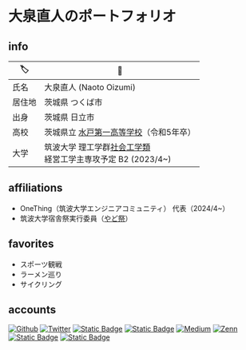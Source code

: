 # 大泉直人のポートフォリオ

## info

|🏷️|📌|
|---|---|
|氏名|大泉直人 (Naoto Oizumi)|
|居住地|茨城県 つくば市|
|出身|茨城県 日立市|
|高校|茨城県立 [水戸第一高等学校](https://www.mito1-h.ibk.ed.jp/)（令和5年卒）|
|大学|筑波大学 理工学群[社会工学類](https://www.sk.tsukuba.ac.jp/College/index.php) <br> 経営工学主専攻予定 B2 (2023/4~)|

## affiliations
- OneThing（筑波大学エンジニアコミュニティ） 代表（2024/4~）
- 筑波大学宿舎祭実行委員（[やど祭](yadosai.com)）

## favorites
- スポーツ観戦
- ラーメン巡り
- サイクリング

## accounts
<p>
<a href="https://github.com/naotoizu7010" target="_blank"><img alt="Github" src="https://img.shields.io/badge/Github-%2312100E.svg?&style=flat-square&logo=Github&logoColor=white" /></a>
<a href="https://twitter.com/naotoizu_7010" target="_blank"><img alt="Twitter" src="https://img.shields.io/badge/Twitter-%231DA1F2.svg?&style=flat-square&logo=twitter&logoColor=white" /></a>
<a href="https://www.instagram.com/naotoizu_7010/?hl=ja"><img alt="Static Badge" src="https://img.shields.io/badge/Instagram-%23E4405F?style=flat-square&logo=Instagram&logoColor=fff&link=https%3A%2F%2Fwww.instagram.com%2Fnaotoizu_7010%2F%3Fhl%3Dja"></a>
<a href="https://www.facebook.com/naotoizu7010/"><img alt="Static Badge" src="https://img.shields.io/badge/Facebook-%230866FF?style=flat-square&logo=Facebook&logoColor=fff"></a>
<a href="https://qiita.com/naotoizu_7010" target="_blank"><img alt="Medium" src="https://img.shields.io/badge/Qiita-55C500.svg?&style=flat-square&logo=qiita&logoColor=white" /></a>
<a href="https://zenn.dev/naotoizu_7010" target="_blank"><img alt="Zenn" src="https://img.shields.io/badge/Zenn-3EA8FF.svg?&style=flat-square&logo=Zenn&logoColor=white" /></a>
<a href="https://www.wantedly.com/id/naotoizu_7010"><img alt="Static Badge" src="https://img.shields.io/badge%2FWantedly-%2321BDDB?style=flat-square&logo=Wantedly&logoColor=fff&link=https%3A%2F%2Fwww.wantedly.com%2Fid%2Fnaotoizu_7010"></a>
<a href="https://note.com/naotoizu_7010/"><img alt="Static Badge" src="https://img.shields.io/badge%2FNote-ffffff?style=flat-square&logoColor=%23000000">
</a>
</p>

<!--
**naotoizu7010/naotoizu7010** is a ✨ _special_ ✨ repository because its `README.md` (this file) appears on your GitHub profile.

Here are some ideas to get you started:

- 🔭 I’m currently working on ...
- 🌱 I’m currently learning ...
- 👯 I’m looking to collaborate on ...
- 🤔 I’m looking for help with ...
- 💬 Ask me about ...
- 📫 How to reach me: ...
- 😄 Pronouns: ...
- ⚡ Fun fact: ...
-->
